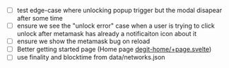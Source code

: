 - [ ] test edge-case where unlocking popup trigger but the modal disapear after some time
- [ ] ensure we see the "unlock error" case when a user is trying to click unlock after metamask has already a notificaiton icon about it
- [ ] ensure we show the metamask bug on reload
- [ ] Better getting started page (Home page [degit-home/+page.svelte](src/routes/degit-home/+page.svelte))
- [ ] use finality and blocktime from data/networks.json
